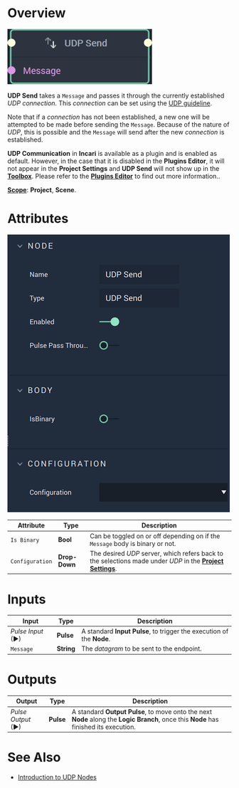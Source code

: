 # Overview

![The UDP Send Node.](../../../.gitbook/assets/udpsendnode20241.png)

**UDP Send** takes a `Message` and passes it through the currently established *UDP* *connection*. This *connection* can be set using the [UDP guideline](README.md#udp-guideline). 

Note that if a *connection* has not been established, a new one will be attempted to be made before sending the `Message`. Because of the nature of *UDP*, this is possible and the `Message` will send after the new *connection* is established. 

**UDP Communication** in **Incari** is available as a plugin and is enabled as default. However, in the case that it is disabled in the **Plugins Editor**, it will not appear in the **Project Settings** and **UDP Send** will not show up in the [**Toolbox**](../../overview.md). Please refer to the [**Plugins Editor**](../../../modules/plugins/README.md) to find out more information..

[**Scope**](../../overview.md#scopes): **Project**, **Scene**.

# Attributes

![The UDP Send Node Attributes.](../../../.gitbook/assets/udpsendatts.png)

|Attribute|Type|Description|
|---|---|---|
|`Is Binary`|**Bool**|Can be toggled on or off depending on if the `Message` body is binary or not.|
|`Configuration`|**Drop-Down**|The desired *UDP* server, which refers back to the selections made under *UDP* in the [**Project Settings**](../../../modules/project-settings/udp-connection.md).| 

# Inputs

|Input|Type|Description|
|---|---|---|
|*Pulse Input* (►)|**Pulse**|A standard **Input Pulse**, to trigger the execution of the **Node**.|
|`Message`|**String**|The *datagram* to be sent to the endpoint.|

# Outputs

|Output|Type|Description|
|---|---|---|
|*Pulse Output* (►)|**Pulse**|A standard **Output Pulse**, to move onto the next **Node** along the **Logic Branch**, once this **Node** has finished its execution.|

# See Also

* [Introduction to UDP Nodes](README.md#introduction)



